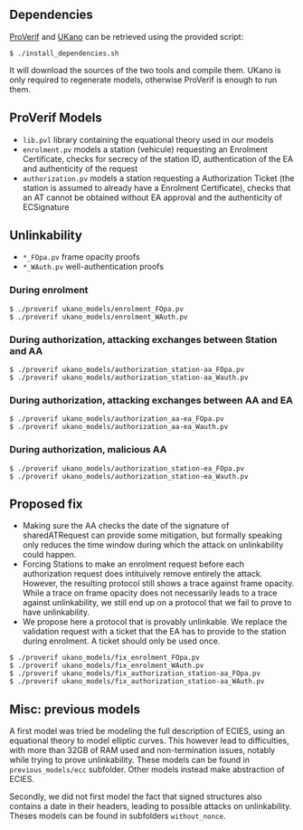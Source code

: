 ## Dependencies

[ProVerif](https://prosecco.gforge.inria.fr/personal/bblanche/proverif)
and [UKano](http://projects.lsv.ens-cachan.fr/ukano/) can be retrieved using the
provided script:

```
$ ./install_dependencies.sh
```

It will download the sources of the two tools and compile them. UKano is only
required to regenerate models, otherwise ProVerif is enough to run them.

## ProVerif Models

* `lib.pvl` library containing the equational theory used in our models
* `enrolment.pv` models a station (vehicule) requesting an Enrolment Certificate,
checks for secrecy of the station ID, authentication of the EA and authenticity
of the request
* `authorization.pv` models a station requesting a Authorization Ticket (the
station is assumed to already have a Enrolment Certificate), checks that an AT
cannot be obtained without EA approval and the authenticity of ECSignature

## Unlinkability

* `*_FOpa.pv` frame opacity proofs
* `*_WAuth.pv` well-authentication proofs

### During enrolment

```
$ ./proverif ukano_models/enrolment_FOpa.pv
$ ./proverif ukano_models/enrolment_WAuth.pv
```

### During authorization, attacking exchanges between Station and AA

```
$ ./proverif ukano_models/authorization_station-aa_FOpa.pv
$ ./proverif ukano_models/authorization_station-aa_Wauth.pv
```

### During authorization, attacking exchanges between AA and EA

```
$ ./proverif ukano_models/authorization_aa-ea_FOpa.pv
$ ./proverif ukano_models/authorization_aa-ea_Wauth.pv
```

### During authorization, malicious AA

```
$ ./proverif ukano_models/authorization_station-ea_FOpa.pv
$ ./proverif ukano_models/authorization_station-ea_Wauth.pv
```

## Proposed fix

* Making sure the AA checks the date of the signature of sharedATRequest can
provide some mitigation, but formally speaking only reduces the time window
during which the attack on unlinkability could happen.
* Forcing Stations to make an enrolment request before each authorization request
does intituively remove entirely the attack. However, the resulting protocol
still shows a trace against frame opacity. While a trace on frame opacity does not
necessarily leads to a trace against unlinkability, we still end up on a protocol
that we fail to prove to have unlinkability.
* We propose here a protocol that is provably unlinkable. We replace the validation
request with a ticket that the EA has to provide to the station during enrolment.
A ticket should only be used once.

```
$ ./proverif ukano_models/fix_enrolment_FOpa.pv
$ ./proverif ukano_models/fix_enrolment_WAuth.pv
$ ./proverif ukano_models/fix_authorization_station-aa_FOpa.pv
$ ./proverif ukano_models/fix_authorization_station-aa_WAuth.pv
```

## Misc: previous models

A first model was tried be modeling the full description of ECIES, using an
equational theory to model elliptic curves. This however lead to difficulties,
with more than 32GB of RAM used and non-termination issues, notably while trying
to prove unlinkability. These models can be found in `previous_models/ecc`
subfolder. Other models instead make abstraction of ECIES.

Secondly, we did not first model the fact that signed structures also contains
a date in their headers, leading to possible attacks on unlinkability. Theses
models can be found in subfolders `without_nonce`.
